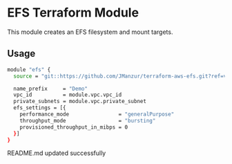 # EFS Terraform Module

This module creates an EFS filesystem and mount targets.

## Usage

```bash
module "efs" {
  source = "git::https://github.com/JManzur/terraform-aws-efs.git?ref=v1.0.0"

  name_prefix     = "Demo"
  vpc_id          = module.vpc.vpc_id
  private_subnets = module.vpc.private_subnet
  efs_settings = [{
    performance_mode                = "generalPurpose"
    throughput_mode                 = "bursting"
    provisioned_throughput_in_mibps = 0
  }]
}
```


<!-- BEGINNING OF PRE-COMMIT-TERRAFORM DOCS HOOK -->
README.md updated successfully
<!-- END OF PRE-COMMIT-TERRAFORM DOCS HOOK -->